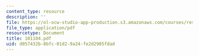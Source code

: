 ```yaml
---
content_type: resource
description: ''
file: https://ol-ocw-studio-app-production.s3.amazonaws.com/courses/res-12-000-evolution-of-physical-oceanography-spring-2007/d057432b8bfc01d29a24fe2d2985fdad_101104.pdf
file_type: application/pdf
resourcetype: Document
title: 101104.pdf
uid: d057432b-8bfc-01d2-9a24-fe2d2985fdad
---
```

